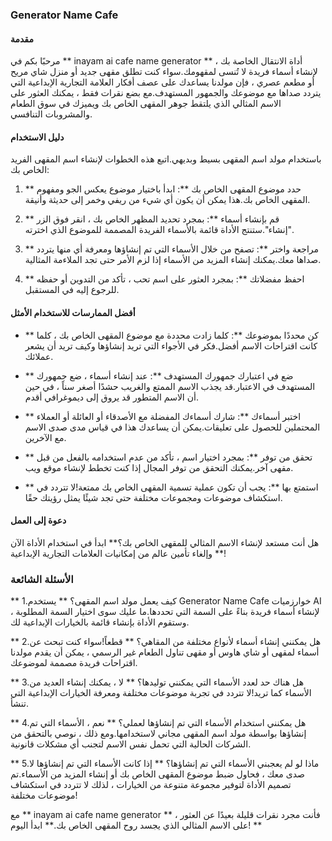 ### Generator Name Cafe

#### مقدمة
مرحبًا بكم في ** inayam ai cafe name generator ** ، أداة الانتقال الخاصة بك لإنشاء أسماء فريدة لا تُنسى لمقهومك.سواء كنت تطلق مقهى جديد أو منزل شاي مريح أو مطعم عصري ، فإن مولدنا يساعدك على عصف أفكار العلامة التجارية الإبداعية التي يتردد صداها مع موضوعك والجمهور المستهدف.مع بضع نقرات فقط ، يمكنك العثور على الاسم المثالي الذي يلتقط جوهر المقهى الخاص بك ويميزك في سوق الطعام والمشروبات التنافسي.

#### دليل الاستخدام
باستخدام مولد اسم المقهى بسيط وبديهي.اتبع هذه الخطوات لإنشاء اسم المقهى الفريد الخاص بك:

1. ** حدد موضوع المقهى الخاص بك **: ابدأ باختيار موضوع يعكس الجو ومفهوم المقهى الخاص بك.هذا يمكن أن يكون أي شيء من ريفي وخمر إلى حديثة وأنيقة.

2. ** قم بإنشاء أسماء **: بمجرد تحديد المظهر الخاص بك ، انقر فوق الزر "إنشاء".ستنتج الأداة قائمة بالأسماء الفريدة المصممة للموضوع الذي اخترته.

3. ** مراجعة واختر **: تصفح من خلال الأسماء التي تم إنشاؤها ومعرفة أي منها يتردد صداها معك.يمكنك إنشاء المزيد من الأسماء إذا لزم الأمر حتى تجد الملاءمة المثالية.

4. ** احفظ مفضلاتك **: بمجرد العثور على اسم تحب ، تأكد من التدوين أو حفظه للرجوع إليه في المستقبل.

#### أفضل الممارسات للاستخدام الأمثل
- ** كن محددًا بموضوعك **: كلما زادت محددة مع موضوع المقهى الخاص بك ، كلما كانت اقتراحات الاسم أفضل.فكر في الأجواء التي تريد إنشاؤها وكيف تريد أن يشعر عملائك.

- ** ضع في اعتبارك جمهورك المستهدف **: عند إنشاء أسماء ، ضع جمهورك المستهدف في الاعتبار.قد يجذب الاسم الممتع والغريب حشدًا أصغر سناً ، في حين أن الاسم المتطور قد يروق إلى ديموغرافي أقدم.

- ** اختبر أسماءك **: شارك أسماءك المفضلة مع الأصدقاء أو العائلة أو العملاء المحتملين للحصول على تعليقات.يمكن أن يساعدك هذا في قياس مدى صدى الاسم مع الآخرين.

- ** تحقق من توفر **: بمجرد اختيار اسم ، تأكد من عدم استخدامه بالفعل من قبل مقهى آخر.يمكنك التحقق من توفر المجال إذا كنت تخطط لإنشاء موقع ويب.

- ** استمتع بها **: يجب أن تكون عملية تسمية المقهى الخاص بك ممتعة!لا تتردد في استكشاف موضوعات ومجموعات مختلفة حتى تجد شيئًا يمثل رؤيتك حقًا.

#### دعوة إلى العمل
هل أنت مستعد لإنشاء الاسم المثالي للمقهى الخاص بك؟** ابدأ في استخدام الأداة الآن ** وإلغاء تأمين عالم من إمكانيات العلامات التجارية الإبداعية!

### الأسئلة الشائعة

** 1.كيف يعمل مولد اسم المقهى؟ **
يستخدم Generator Name Cafe خوارزميات AI لإنشاء أسماء فريدة بناءً على السمة التي تحددها.ما عليك سوى اختيار السمة المطلوبة ، وستقوم الأداة بإنشاء قائمة بالخيارات الإبداعية لك.

** 2.هل يمكنني إنشاء أسماء لأنواع مختلفة من المقاهي؟ **
قطعاً!سواء كنت تبحث عن أسماء لمقهى أو شاي هاوس أو مقهى تناول الطعام غير الرسمي ، يمكن أن يقدم مولدنا اقتراحات فريدة مصممة لموضوعك.

** 3.هل هناك حد لعدد الأسماء التي يمكنني توليدها؟ **
لا ، يمكنك إنشاء العديد من الأسماء كما تريد!لا تتردد في تجربة موضوعات مختلفة ومعرفة الخيارات الإبداعية التي تنشأ.

** 4.هل يمكنني استخدام الأسماء التي تم إنشاؤها لعملي؟ **
نعم ، الأسماء التي تم إنشاؤها بواسطة مولد اسم المقهى مجاني لاستخدامها.ومع ذلك ، نوصي بالتحقق من الشركات الحالية التي تحمل نفس الاسم لتجنب أي مشكلات قانونية.

** 5.ماذا لو لم يعجبني الأسماء التي تم إنشاؤها؟ **
إذا كانت الأسماء التي تم إنشاؤها لا صدى معك ، فحاول ضبط موضوع المقهى الخاص بك أو إنشاء المزيد من الأسماء.تم تصميم الأداة لتوفير مجموعة متنوعة من الخيارات ، لذلك لا تتردد في استكشاف موضوعات مختلفة!

مع ** inayam ai cafe name generator ** ، فأنت مجرد نقرات قليلة بعيدًا عن العثور على الاسم المثالي الذي يجسد روح المقهى الخاص بك.** ابدأ اليوم! **